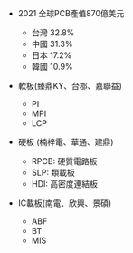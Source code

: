 * 2021 全球PCB產值870億美元
	* 台灣 32.8%
	* 中國 31.3%
	* 日本 17.2%
	* 韓國 10.9%

* 軟板(臻鼎KY、台郡、嘉聯益)
	* PI
	* MPI
	* LCP

* 硬板 (楠梓電、華通、建鼎)
	* RPCB: 硬質電路板
	* SLP: 類載板
	* HDI: 高密度連結板

* IC載板(南電、欣興、景碩)
	* ABF
	* BT
	* MIS